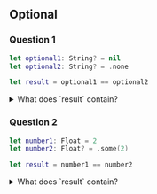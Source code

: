 ## Optional

### Question 1

```swift
let optional1: String? = nil
let optional2: String? = .none

let result = optional1 == optional2
```

<details>
<summary> What does `result` contain? </summary>

> A. Bool: True.  
  B. Bool: False.  
  C. Does not compile.  
  D. Bool?: True.  

<details>
<summary> Answer </summary>
<p> A </p>
</details>
</details>

### Question 2

```swift
let number1: Float = 2
let number2: Float? = .some(2)

let result = number1 == number2
```

<details>
<summary> What does `result` contain? </summary>

> A. Bool: False.  
  B. Bool: True.  
  C. Does not compile.  
  D. Bool?: True.  

<details>
<summary> Answer </summary>
<p> B </p>
</details>
</details>
